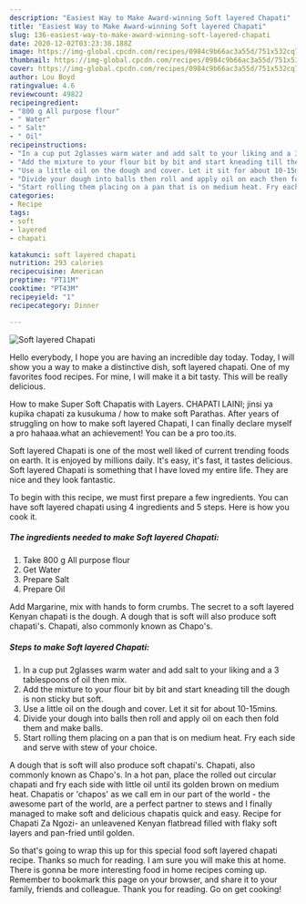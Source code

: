 ```yaml
---
description: "Easiest Way to Make Award-winning Soft layered Chapati"
title: "Easiest Way to Make Award-winning Soft layered Chapati"
slug: 136-easiest-way-to-make-award-winning-soft-layered-chapati
date: 2020-12-02T03:23:38.188Z
image: https://img-global.cpcdn.com/recipes/0984c9b66ac3a55d/751x532cq70/soft-layered-chapati-recipe-main-photo.jpg
thumbnail: https://img-global.cpcdn.com/recipes/0984c9b66ac3a55d/751x532cq70/soft-layered-chapati-recipe-main-photo.jpg
cover: https://img-global.cpcdn.com/recipes/0984c9b66ac3a55d/751x532cq70/soft-layered-chapati-recipe-main-photo.jpg
author: Lou Boyd
ratingvalue: 4.6
reviewcount: 49822
recipeingredient:
- "800 g All purpose flour"
- " Water"
- " Salt"
- " Oil"
recipeinstructions:
- "In a cup put 2glasses warm water and add salt to your liking and a 3 tablespoons of oil then mix."
- "Add the mixture to your flour bit by bit and start kneading till the dough is non sticky but soft."
- "Use a little oil on the dough and cover. Let it sit for about 10-15mins."
- "Divide your dough into balls then roll and apply oil on each then fold them and make balls."
- "Start rolling them placing on a pan that is on medium heat. Fry each side and serve with stew of your choice."
categories:
- Recipe
tags:
- soft
- layered
- chapati

katakunci: soft layered chapati 
nutrition: 293 calories
recipecuisine: American
preptime: "PT11M"
cooktime: "PT43M"
recipeyield: "1"
recipecategory: Dinner

---
```



![Soft layered Chapati](https://img-global.cpcdn.com/recipes/0984c9b66ac3a55d/751x532cq70/soft-layered-chapati-recipe-main-photo.jpg)

Hello everybody, I hope you are having an incredible day today. Today, I will show you a way to make a distinctive dish, soft layered chapati. One of my favorites food recipes. For mine, I will make it a bit tasty. This will be really delicious.

How to make Super Soft Chapatis with Layers. CHAPATI LAINI; jinsi ya kupika chapati za kusukuma / how to make soft Parathas. After years of struggling on how to make soft layered Chapati, I can finally declare myself a pro hahaaa.what an achievement! You can be a pro too.its.

Soft layered Chapati is one of the most well liked of current trending foods on earth. It is enjoyed by millions daily. It's easy, it's fast, it tastes delicious. Soft layered Chapati is something that I have loved my entire life. They are nice and they look fantastic.


To begin with this recipe, we must first prepare a few ingredients. You can have soft layered chapati using 4 ingredients and 5 steps. Here is how you cook it.

<!--inarticleads1-->

##### The ingredients needed to make Soft layered Chapati:

1. Take 800 g All purpose flour
1. Get  Water
1. Prepare  Salt
1. Prepare  Oil


Add Margarine, mix with hands to form crumbs. The secret to a soft layered Kenyan chapati is the dough. A dough that is soft will also produce soft chapati&#39;s. Chapati, also commonly known as Chapo&#39;s. 

<!--inarticleads2-->

##### Steps to make Soft layered Chapati:

1. In a cup put 2glasses warm water and add salt to your liking and a 3 tablespoons of oil then mix.
1. Add the mixture to your flour bit by bit and start kneading till the dough is non sticky but soft.
1. Use a little oil on the dough and cover. Let it sit for about 10-15mins.
1. Divide your dough into balls then roll and apply oil on each then fold them and make balls.
1. Start rolling them placing on a pan that is on medium heat. Fry each side and serve with stew of your choice.


A dough that is soft will also produce soft chapati&#39;s. Chapati, also commonly known as Chapo&#39;s. In a hot pan, place the rolled out circular chapati and fry each side with little oil until its golden brown on medium heat. Chapatis or &#39;chapos&#39; as we call em in our part of the world - the awesome part of the world, are a perfect partner to stews and I finally managed to make soft and delicious chapatis quick and easy. Recipe for Chapati Za Ngozi- an unleavened Kenyan flatbread filled with flaky soft layers and pan-fried until golden. 

So that's going to wrap this up for this special food soft layered chapati recipe. Thanks so much for reading. I am sure you will make this at home. There is gonna be more interesting food in home recipes coming up. Remember to bookmark this page on your browser, and share it to your family, friends and colleague. Thank you for reading. Go on get cooking!
